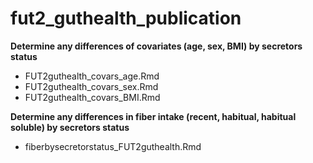 # fut2_guthealth_publication

**Determine any differences of covariates (age, sex, BMI) by secretors status**
- FUT2guthealth_covars_age.Rmd
- FUT2guthealth_covars_sex.Rmd
- FUT2guthealth_covars_BMI.Rmd

**Determine any differences in fiber intake (recent, habitual, habitual soluble) by secretors status**
- fiberbysecretorstatus_FUT2guthealth.Rmd
